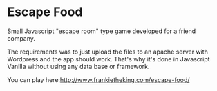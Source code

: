 # Escape Food

Small Javascript "escape room"  type game developed for a friend company.

The requirements was to just upload the files to an apache server with Wordpress and the app should work. That's why it's done in Javascript Vanilla without using any data base or framework.

You can play here:http://www.frankietheking.com/escape-food/
